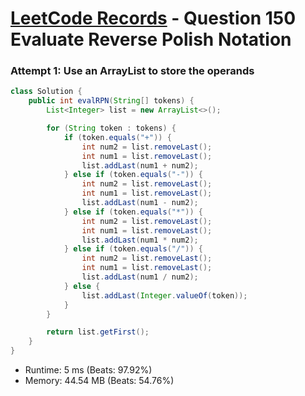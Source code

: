 # [LeetCode Records](../../README.md) - Question 150 Evaluate Reverse Polish Notation

### Attempt 1: Use an ArrayList to store the operands
```java
class Solution {
    public int evalRPN(String[] tokens) {
        List<Integer> list = new ArrayList<>();

        for (String token : tokens) {
            if (token.equals("+")) {
                int num2 = list.removeLast();
                int num1 = list.removeLast();
                list.addLast(num1 + num2);
            } else if (token.equals("-")) {
                int num2 = list.removeLast();
                int num1 = list.removeLast();
                list.addLast(num1 - num2);
            } else if (token.equals("*")) {
                int num2 = list.removeLast();
                int num1 = list.removeLast();
                list.addLast(num1 * num2);
            } else if (token.equals("/")) {
                int num2 = list.removeLast();
                int num1 = list.removeLast();
                list.addLast(num1 / num2);
            } else {
                list.addLast(Integer.valueOf(token));
            }
        }

        return list.getFirst();
    }
}
```
- Runtime: 5 ms (Beats: 97.92%)
- Memory: 44.54 MB (Beats: 54.76%)

<br>
